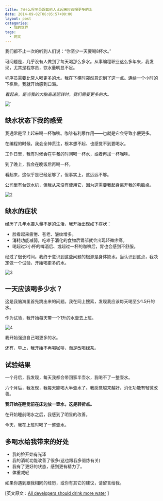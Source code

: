 ```yaml
---
title: 为什么程序员跟其他人比起来应该喝更多的水
date: 2014-09-02T06:05:57+00:00
layout: post
categories:
  - 我的世界
tags:
  - 网文
---
```

我们都不止一次的听到人们说：“你至少一天要喝8杯水。”

可问题是，几乎没有人做到了每天喝那么多水。从事编程职业这么多年来，我发现，尤其是程序员，饮水量明显不足。

程序员需要比常人喝更多的水。我在下棋时突然意识到了这一点。连续一个小时的下棋后，我就开始感到口渴。

_看起来，是当我的大脑高速运转时，我们需要更多的水。_

![`](https://res.cloudinary.com/the-backyard-of-stanley/image/upload/v1449214656/1449229707_jpgnjb.jpg)
<!--more-->

## 缺水状态下我的感受

我通常是早上起来喝一杯咖啡。咖啡有利尿作用——也就是它会导致小便更多。

在编程的时候，我会全神贯注，根本想不起、也感觉不到要喝水。

工作日里，我有时候会在午餐的时间喝一杯水，或者再加一杯咖啡。

到了晚上，我会在晚饭后再喝一杯。

看起来，这似乎是已经足够了，但事实上，这远远不够。

公司里有台饮水机，但我从来没有使用它，因为这需要我起身离开我的电脑桌。

![2](https://res.cloudinary.com/the-backyard-of-stanley/image/upload/v1449214656/14492297071_qnaubk.jpg)

## 缺水的症状

经历了几年水摄入量不足的生活，我开始出现如下症状：

* 脸看起来疲倦、苍老、皱纹增多。
* 消耗功能减弱，吃难于消化的食物后胃部就会出现轻微疼痛。
* 喝超过2小杯的啤酒后、或超过一杯的咖啡后，胃也会感到不舒服。

经过了很长时间，我终于意识到这些问题的根源是身体缺水。当认识到这点，我决定做一个试验，开始喝更多的水。

![3](https://res.cloudinary.com/the-backyard-of-stanley/image/upload/v1449214657/14492297072_cjlf6n.jpg)

## 一天应该喝多少水？

这是我脑海里首先跳出来的问题。我在网上搜索，发现我应该每天喝至少1.5升的水。

作为试验，我开始每天带一个1升的水壶去上班。

![4](https://res.cloudinary.com/the-backyard-of-stanley/image/upload/v1449214655/1449229708_mnuekh.jpg)

我开始强迫自己喝更多的水。

还有，早上，我开始不再喝咖啡，而是改喝绿茶。

## 试验结果

一个月后，我发现，每天我都会带回家半壶水，我喝不了一整壶水。

六个月后，我发现，我每天能喝大半壶水了。我感觉越来越好，消化功能有轻微改善。

**我开始在睡觉前在床边放一壶水，这是转折点。**

在开始睡前喝水之后，我感到了明显的改善。

今天，我在上班时喝了一整壶水。

## 多喝水给我带来的好处

* 我的脸开始有光泽
* 我的消耗功能改善了很多(这也跟我多锻炼有关)
* 我有了更好的状态，感到更有精力了。
* 体重减轻

如果你遇到跟我相同的经历，或你有其它的建议，请留言给我。

[英文原文：[All developers should drink more water](http://blog.developers.ba/how-much-water-should-i-drink-a-day/) ]


